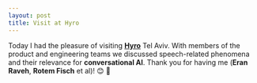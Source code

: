 ```yaml
---
layout: post
title: Visit at Hyro
---
```


Today I had the pleasure of visiting <strong><a href="https://www.hyro.ai/" target="_blank" rel="noopener">Hyro</a></strong> Tel Aviv. 
With members of the product and engineering teams we discussed speech-related phenomena and their relevance for <strong>conversational AI</strong>. Thank you for having me (<strong>Eran Raveh</strong>, <strong>Rotem Fisch</strong> et al)! &#128522; &#128075;

<!--![Foto]({{ site.url }}/images/interspeech_2022_2.jpg "Interspeech 2022 impressions"){:height="400" .center-image}-->

